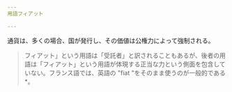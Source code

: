 ```yaml
---
用語フィアット

---
```

通貨は、多くの場合、国が発行し、その価値は公権力によって強制される。

> フィアット」という用語は「受託者」と訳されることもあるが、後者の用語は「フィアット」という用語が体現する正当な力という側面を包含していない。フランス語では、英語の "fiat "をそのまま使うのが一般的である*。